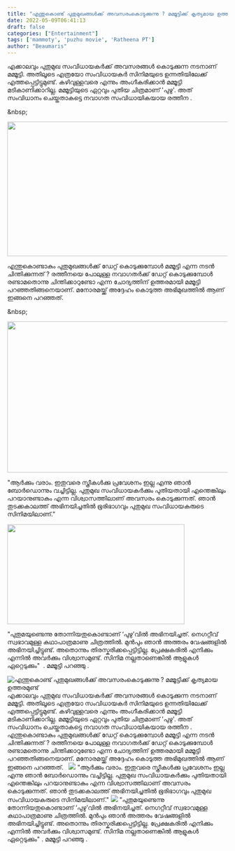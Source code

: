 ```yaml
---
title: "എന്തുകൊണ്ട് പുതുമുഖങ്ങൾക്ക് അവസരംകൊടുക്കുന്നു ? മമ്മൂട്ടിക്ക് കൃത്യമായ ഉത്തരമുണ്ട്"
date: 2022-05-09T06:41:13
draft: false
categories: ["Entertainment"]
tags: ['mammoty', 'puzhu movie', 'Ratheena PT']
author: "Beaumaris"
---
```


എക്കാലവും പുതുമുഖ സംവിധായകർക്ക് അവസരങ്ങൾ കൊടുക്കുന്ന നടനാണ് മമ്മൂട്ടി. അതിലൂടെ എത്രയോ സംവിധായകർ സിനിമയുടെ ഉന്നതിയിലേക്ക് എത്തപ്പെട്ടിട്ടുമുണ്ട്. കഴിവുള്ളവരെ എന്നും അംഗീകരിക്കാൻ മമ്മൂട്ടി മടികാണിക്കാറില്ല. മമ്മൂട്ടിയുടെ ഏറ്റവും പുതിയ ചിത്രമാണ് 'പുഴു'. അത് സംവിധാനം ചെയ്തതാകട്ടെ നവാഗത സംവിധായികയായ രത്തീന .

&amp;nbsp;

<img class=" wp-image-333352 aligncenter" src="https://cdn.boolokam.com/articles/2022/05/fwfwfwfwfwwf.jpg" alt="" width="546" height="307" />

എന്തുകൊണ്ടാകും പുതുമുഖങ്ങൾക്ക് ഡേറ്റ് കൊടുക്കുമ്പോൾ മമ്മൂട്ടി എന്ന നടൻ ചിന്തിക്കുന്നത് ? രത്തീനയെ പോലുള്ള നവാഗതർക്ക് ഡേറ്റ് കൊടുക്കുമ്പോൾ രണ്ടാമതൊന്നു ചിന്തിക്കാറുണ്ടോ എന്ന ചോദ്യത്തിന് ഉത്തരമായി മമ്മൂട്ടി പറഞ്ഞതിങ്ങനെയാണ്. മനോരമയ്ക്ക് അദ്ദേഹം കൊടുത്ത അഭിമുഖത്തിൽ ആണ് ഇങ്ങനെ പറഞ്ഞത്.

&amp;nbsp;

<img class="wp-image-333353 aligncenter" src="https://cdn.boolokam.com/articles/2022/05/Mammootty.webp" alt="" width="613" height="345" />

"ആർക്കും വരാം. ഇതുവരെ സ്ത്രീകൾക്കു പ്രവേശനം ഇല്ല എന്നു ഞാൻ ബോർഡൊന്നും വച്ചിട്ടില്ല. പുതുമുഖ സംവിധായകർക്കും പുതിയതായി എന്തെങ്കിലും പറയാനുണ്ടാകും എന്ന വിശ്വാസത്തിലാണ് അവസരം കൊടുക്കുന്നത്. ഞാൻ തുടക്കകാലത്ത് അഭിനയിച്ചതിൽ ഭൂരിഭാഗവും പുതുമുഖ സംവിധായകരുടെ സിനിമയിലാണ്."

<img class="wp-image-333354 aligncenter" src="https://cdn.boolokam.com/articles/2022/05/gegegeeggww.jpg" alt="" width="405" height="228" />

"പുതുമയുണ്ടെന്നു തോന്നിയതുകൊണ്ടാണ് ‘പുഴു’വിൽ അഭിനയിച്ചത്. നെഗറ്റീവ് സ്വഭാവമുള്ള കഥാപാത്രമാണു ചിത്രത്തിൽ. മുൻപും ഞാൻ അത്തരം വേഷങ്ങളിൽ അഭിനയിച്ചിട്ടുണ്ട്. അതൊന്നും തിരസ്കരിക്കപ്പെട്ടിട്ടില്ല. പ്രേക്ഷകരിൽ എനിക്കും എന്നിൽ അവർക്കും വിശ്വാസമുണ്ട്. സിനിമ നല്ലതാണെങ്കിൽ ആളുകൾ ഏറ്റെടുക്കും"  . മമ്മൂട്ടി പറഞ്ഞു .


![എന്തുകൊണ്ട് പുതുമുഖങ്ങൾക്ക് അവസരംകൊടുക്കുന്നു ? മമ്മൂട്ടിക്ക് കൃത്യമായ ഉത്തരമുണ്ട്](https://cdn.boolokam.com/articles/2022/05/fwfwfwfwfwwf.jpg)എക്കാലവും പുതുമുഖ സംവിധായകർക്ക് അവസരങ്ങൾ കൊടുക്കുന്ന നടനാണ് മമ്മൂട്ടി. അതിലൂടെ എത്രയോ സംവിധായകർ സിനിമയുടെ ഉന്നതിയിലേക്ക് എത്തപ്പെട്ടിട്ടുമുണ്ട്. കഴിവുള്ളവരെ എന്നും അംഗീകരിക്കാൻ മമ്മൂട്ടി മടികാണിക്കാറില്ല. മമ്മൂട്ടിയുടെ ഏറ്റവും പുതിയ ചിത്രമാണ് 'പുഴു'. അത് സംവിധാനം ചെയ്തതാകട്ടെ നവാഗത സംവിധായികയായ രത്തീന . &nbsp; എന്തുകൊണ്ടാകും പുതുമുഖങ്ങൾക്ക് ഡേറ്റ് കൊടുക്കുമ്പോൾ മമ്മൂട്ടി എന്ന നടൻ ചിന്തിക്കുന്നത് ? രത്തീനയെ പോലുള്ള നവാഗതർക്ക് ഡേറ്റ് കൊടുക്കുമ്പോൾ രണ്ടാമതൊന്നു ചിന്തിക്കാറുണ്ടോ എന്ന ചോദ്യത്തിന് ഉത്തരമായി മമ്മൂട്ടി പറഞ്ഞതിങ്ങനെയാണ്. മനോരമയ്ക്ക് അദ്ദേഹം കൊടുത്ത അഭിമുഖത്തിൽ ആണ് ഇങ്ങനെ പറഞ്ഞത്. &nbsp; ![](https://cdn.boolokam.com/articles/2022/05/Mammootty.webp) "ആർക്കും വരാം. ഇതുവരെ സ്ത്രീകൾക്കു പ്രവേശനം ഇല്ല എന്നു ഞാൻ ബോർഡൊന്നും വച്ചിട്ടില്ല. പുതുമുഖ സംവിധായകർക്കും പുതിയതായി എന്തെങ്കിലും പറയാനുണ്ടാകും എന്ന വിശ്വാസത്തിലാണ് അവസരം കൊടുക്കുന്നത്. ഞാൻ തുടക്കകാലത്ത് അഭിനയിച്ചതിൽ ഭൂരിഭാഗവും പുതുമുഖ സംവിധായകരുടെ സിനിമയിലാണ്." ![](https://cdn.boolokam.com/articles/2022/05/gegegeeggww.jpg) "പുതുമയുണ്ടെന്നു തോന്നിയതുകൊണ്ടാണ് ‘പുഴു’വിൽ അഭിനയിച്ചത്. നെഗറ്റീവ് സ്വഭാവമുള്ള കഥാപാത്രമാണു ചിത്രത്തിൽ. മുൻപും ഞാൻ അത്തരം വേഷങ്ങളിൽ അഭിനയിച്ചിട്ടുണ്ട്. അതൊന്നും തിരസ്കരിക്കപ്പെട്ടിട്ടില്ല. പ്രേക്ഷകരിൽ എനിക്കും എന്നിൽ അവർക്കും വിശ്വാസമുണ്ട്. സിനിമ നല്ലതാണെങ്കിൽ ആളുകൾ ഏറ്റെടുക്കും" . മമ്മൂട്ടി പറഞ്ഞു .
